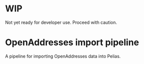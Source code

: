 # WIP
Not yet ready for developer use. Proceed with caution.

# OpenAddresses import pipeline
A pipeline for importing OpenAddresses data into Pelias.
